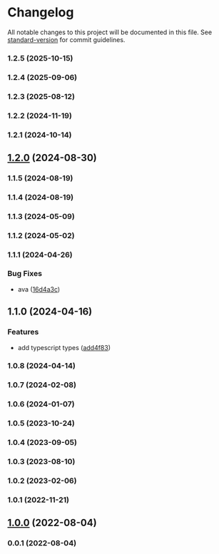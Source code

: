 # Changelog

All notable changes to this project will be documented in this file. See [standard-version](https://github.com/conventional-changelog/standard-version) for commit guidelines.

### 1.2.5 (2025-10-15)

### 1.2.4 (2025-09-06)

### 1.2.3 (2025-08-12)

### 1.2.2 (2024-11-19)

### 1.2.1 (2024-10-14)

## [1.2.0](https://github.com/Kikobeats/superlock/compare/v1.1.5...v1.2.0) (2024-08-30)

### 1.1.5 (2024-08-19)

### 1.1.4 (2024-08-19)

### 1.1.3 (2024-05-09)

### 1.1.2 (2024-05-02)

### 1.1.1 (2024-04-26)


### Bug Fixes

* ava ([16d4a3c](https://github.com/Kikobeats/superlock/commit/16d4a3c1ed42d204133baa7c98727dc704bae971))

## 1.1.0 (2024-04-16)


### Features

* add typescript types ([add4f83](https://github.com/Kikobeats/superlock/commit/add4f834b99596bc315140a8d5b8c02d7f01e66f))

### 1.0.8 (2024-04-14)

### 1.0.7 (2024-02-08)

### 1.0.6 (2024-01-07)

### 1.0.5 (2023-10-24)

### 1.0.4 (2023-09-05)

### 1.0.3 (2023-08-10)

### 1.0.2 (2023-02-06)

### 1.0.1 (2022-11-21)

## [1.0.0](https://github.com/Kikobeats/lock/compare/v0.0.1...v1.0.0) (2022-08-04)

### 0.0.1 (2022-08-04)
